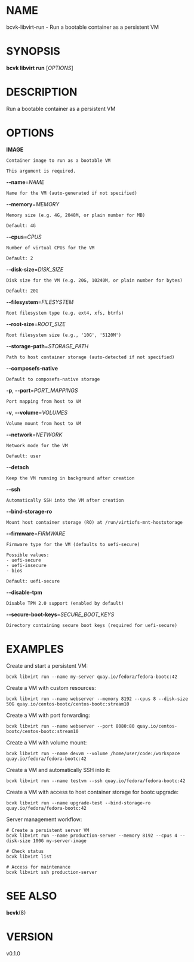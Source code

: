 # NAME

bcvk-libvirt-run - Run a bootable container as a persistent VM

# SYNOPSIS

**bcvk libvirt run** [*OPTIONS*]

# DESCRIPTION

Run a bootable container as a persistent VM

# OPTIONS

<!-- BEGIN GENERATED OPTIONS -->
**IMAGE**

    Container image to run as a bootable VM

    This argument is required.

**--name**=*NAME*

    Name for the VM (auto-generated if not specified)

**--memory**=*MEMORY*

    Memory size (e.g. 4G, 2048M, or plain number for MB)

    Default: 4G

**--cpus**=*CPUS*

    Number of virtual CPUs for the VM

    Default: 2

**--disk-size**=*DISK_SIZE*

    Disk size for the VM (e.g. 20G, 10240M, or plain number for bytes)

    Default: 20G

**--filesystem**=*FILESYSTEM*

    Root filesystem type (e.g. ext4, xfs, btrfs)

**--root-size**=*ROOT_SIZE*

    Root filesystem size (e.g., '10G', '5120M')

**--storage-path**=*STORAGE_PATH*

    Path to host container storage (auto-detected if not specified)

**--composefs-native**

    Default to composefs-native storage

**-p**, **--port**=*PORT_MAPPINGS*

    Port mapping from host to VM

**-v**, **--volume**=*VOLUMES*

    Volume mount from host to VM

**--network**=*NETWORK*

    Network mode for the VM

    Default: user

**--detach**

    Keep the VM running in background after creation

**--ssh**

    Automatically SSH into the VM after creation

**--bind-storage-ro**

    Mount host container storage (RO) at /run/virtiofs-mnt-hoststorage

**--firmware**=*FIRMWARE*

    Firmware type for the VM (defaults to uefi-secure)

    Possible values:
    - uefi-secure
    - uefi-insecure
    - bios

    Default: uefi-secure

**--disable-tpm**

    Disable TPM 2.0 support (enabled by default)

**--secure-boot-keys**=*SECURE_BOOT_KEYS*

    Directory containing secure boot keys (required for uefi-secure)

<!-- END GENERATED OPTIONS -->

# EXAMPLES

Create and start a persistent VM:

    bcvk libvirt run --name my-server quay.io/fedora/fedora-bootc:42

Create a VM with custom resources:

    bcvk libvirt run --name webserver --memory 8192 --cpus 8 --disk-size 50G quay.io/centos-bootc/centos-bootc:stream10

Create a VM with port forwarding:

    bcvk libvirt run --name webserver --port 8080:80 quay.io/centos-bootc/centos-bootc:stream10

Create a VM with volume mount:

    bcvk libvirt run --name devvm --volume /home/user/code:/workspace quay.io/fedora/fedora-bootc:42

Create a VM and automatically SSH into it:

    bcvk libvirt run --name testvm --ssh quay.io/fedora/fedora-bootc:42

Create a VM with access to host container storage for bootc upgrade:

    bcvk libvirt run --name upgrade-test --bind-storage-ro quay.io/fedora/fedora-bootc:42

Server management workflow:

    # Create a persistent server VM
    bcvk libvirt run --name production-server --memory 8192 --cpus 4 --disk-size 100G my-server-image
    
    # Check status
    bcvk libvirt list
    
    # Access for maintenance
    bcvk libvirt ssh production-server

# SEE ALSO

**bcvk**(8)

# VERSION

v0.1.0
